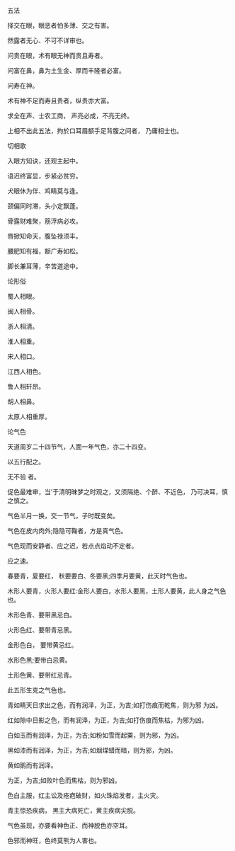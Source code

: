 五法

择交在眼，眼恶者怕多薄、交之有害。

然露者无心、不可不详审也。

问贵在眼，术有眼无神而贵且寿者。

问富在鼻，鼻为土生金、厚而丰隆者必富。

问寿在神。

术有神不足而寿且贵者，纵贵亦大富。

求全在声、士农工商， 声亮必成，不亮无终。

上相不出此五法，拘於口耳眉额手足背腹之间者， 乃庸相士也。

切相歌

入眼方知诀，还观主起中。

语迟终富显，步紧必贫穷。

犬眼休为伴、鸡睛莫与逢。

颈偏同时滞，头小定飘蓬。

骨露财难聚，筋浮病必攻。

唇掀知命天，腹坠禄须丰。

腰肥知有福，额广寿如松。

脚长兼耳薄，辛苦道途中。

论形俗

蜀人相眼。

闽人相骨。

浙人相清。

淮人相重。

宋人相口。

江西人相色。

鲁人相轩昂。

胡人相鼻。

太原人相重厚。

论气色

天道周岁二十四节气，人面一年气色，亦二十四变。

以五行配之。

无不验 者。

促色最难审，当'于清明昧梦之时观之，又须隔绝、个醉、不近色， 乃可决耳，慎之慎之。

气色半月一换，交一节气，子时既变矣。

气色在皮内肉外;隐隐可鞠者，方是真气色。

气色现而安静者、应之迟，若点点焰动不定者。

应之速。

春要青，夏要红， 秋要要白、冬要黑;四季月要黄，此天时气色也。

木形人要青，火形人要红:金形人要白，水形人要黑，土形人要黄，此人身之气色也。

木形色青、要带黑忌白。

火形色红、要带青忌黑。

金形色白， 要带黄忌红。

水形色黑;要带白忌黄。

土形色黄、要带红忌青。

此五形生克之气色也。

青如睛天日求出之色，而有润泽，为正，为吉;如打伤痕而乾焦，则为邪 为凶。

红如隙中日影之色，而有润泽，为正，为吉;如打伤痕而焦枯，为邪为凶。

白如玉而有润泽，为正，为吉;如粉如雪而起粟，则为邪，为凶。

黑如漆而有润泽，为正，为吉;如烟煤蜡而暗，则为邪，为凶。

黄如鹅而有润泽。

为正，为吉;如败叶色而焦枯，则为邪凶。

色白主服，红主讼及疮疤破财，如火珠焰发者，主火灾。

青主惊恐疾病， 黑主大病死亡，黄主疾病尖脱。

气色虽现，亦要看神色正、而神脱色亦空耳。

色邪而神旺，色终莫熊为人害也。

